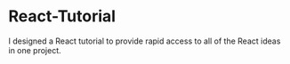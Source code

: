 # React-Tutorial
I designed a React tutorial to provide rapid access to all of the React ideas in one project.
